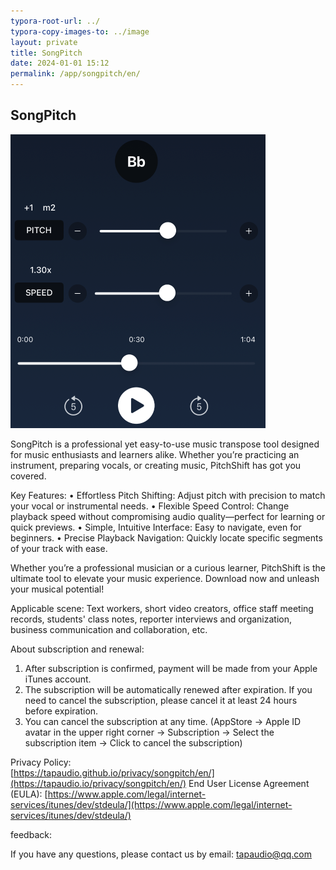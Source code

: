 ```yaml
---
typora-root-url: ../
typora-copy-images-to: ../image
layout: private
title: SongPitch 
date: 2024-01-01 15:12
permalink: /app/songpitch/en/
---
```


## SongPitch

<img src="/image/Xnip2025-01-18_13-35-42.png" alt="Xnip2025-01-18_13-35-42" style="zoom:50%;" />


SongPitch is a professional yet easy-to-use music transpose tool designed for music enthusiasts and learners alike. Whether you’re practicing an instrument, preparing vocals, or creating music, PitchShift has got you covered.

Key Features:
	•	Effortless Pitch Shifting: Adjust pitch with precision to match your vocal or instrumental needs.
	•	Flexible Speed Control: Change playback speed without compromising audio quality—perfect for learning or quick previews.
	•	Simple, Intuitive Interface: Easy to navigate, even for beginners.
	•	Precise Playback Navigation: Quickly locate specific segments of your track with ease.

Whether you’re a professional musician or a curious learner, PitchShift is the ultimate tool to elevate your music experience. Download now and unleash your musical potential!




Applicable scene:
Text workers, short video creators, office staff meeting records, students' class notes, reporter interviews and organization, business communication and collaboration, etc.


About subscription and renewal:

1. After subscription is confirmed, payment will be made from your Apple iTunes account.
2. The subscription will be automatically renewed after expiration. If you need to cancel the subscription, please cancel it at least 24 hours before expiration.
3. You can cancel the subscription at any time. (AppStore -> Apple ID avatar in the upper right corner -> Subscription -> Select the subscription item -> Click to cancel the subscription)


Privacy Policy:  
[https://tapaudio.github.io/privacy/songpitch/en/](https://tapaudio.io/privacy/songpitch/en/)
End User License Agreement (EULA):
[https://www.apple.com/legal/internet-services/itunes/dev/stdeula/](https://www.apple.com/legal/internet-services/itunes/dev/stdeula/)


feedback:

If you have any questions, please contact us by email: tapaudio@qq.com
